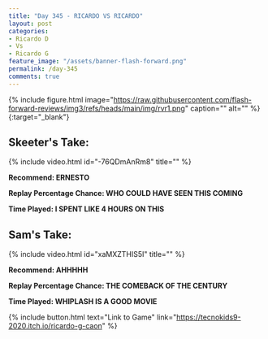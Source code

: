 ```yaml
---
title: "Day 345 - RICARDO VS RICARDO"
layout: post
categories:
- Ricardo D
- Vs
- Ricardo G
feature_image: "/assets/banner-flash-forward.png"
permalink: /day-345
comments: true
---
```


{% include figure.html image="https://raw.githubusercontent.com/flash-forward-reviews/img3/refs/heads/main/img/rvr1.png" caption="" alt="" %}{:target="_blank"}
 
## Skeeter's Take:

{% include video.html id="-76QDmAnRm8" title="" %}

**Recommend: ERNESTO**

**Replay Percentage Chance: WHO COULD HAVE SEEN THIS COMING**

**Time Played: I SPENT LIKE 4 HOURS ON THIS**

## Sam's Take:

{% include video.html id="xaMXZTHIS5I" title="" %}

**Recommend: AHHHHH**

**Replay Percentage Chance: THE COMEBACK OF THE CENTURY**

**Time Played: WHIPLASH IS A GOOD MOVIE**

{% include button.html text="Link to Game" link="https://tecnokids9-2020.itch.io/ricardo-g-caon" %}